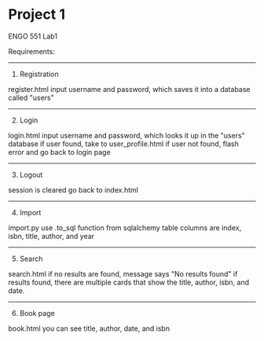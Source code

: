 # Project 1

ENGO 551 Lab1

Requirements:
_______________________________________________________________________________________________
1. Registration

register.html
input username and password, which saves it into a database called "users"

_______________________________________________________________________________________________
2. Login

login.html
input username and password, which looks it up in the "users" database
if user found, take to user_profile.html
if user not found, flash error and go back to login page

_______________________________________________________________________________________________
3. Logout

session is cleared
go back to index.html
_______________________________________________________________________________________________
4. Import

import.py
use .to_sql function from sqlalchemy
table columns are index, isbn, title, author, and year
_______________________________________________________________________________________________
5. Search

search.html
if no results are found, message says "No results found"
if results found, there are multiple cards that show the title, author, isbn, and date.
_______________________________________________________________________________________________
6. Book page

book.html
you can see title, author, date, and isbn
